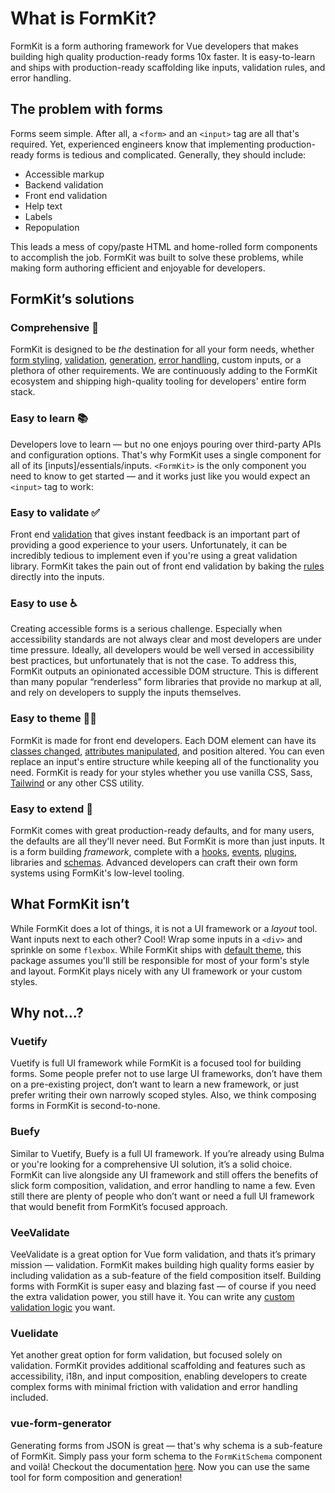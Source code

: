# What is FormKit?

FormKit is a form authoring framework for Vue developers that makes building high quality production-ready forms 10x faster. It is easy-to-learn and ships with production-ready scaffolding like inputs, validation rules, and error handling.

## The problem with forms

Forms seem simple. After all, a `<form>` and an `<input>` tag are all that's required. Yet, experienced engineers know that implementing production-ready forms is tedious and complicated. Generally, they should include:

- Accessible markup
- Backend validation
- Front end validation
- Help text
- Labels
- Repopulation

This leads a mess of copy/paste HTML and home-rolled form components to accomplish the job. FormKit was built to solve these problems, while making form authoring efficient and enjoyable for developers.

## FormKit’s solutions

### Comprehensive 💯

FormKit is designed to be _the_ destination for all your form needs, whether [form styling](/essentials/styling), [validation](/essentials/validation), [generation](/essentials/generation), [error handling](/essentials/forms#backend-error-handling), custom inputs, or a plethora of other requirements. We are continuously adding to the FormKit ecosystem and shipping high-quality tooling for developers' entire form stack. 

### Easy to learn 📚

Developers love to learn — but no one enjoys pouring over third-party APIs and configuration options. That's why FormKit uses a single component for all of its [inputs]/essentials/inputs. `<FormKit>` is the only component you need to know to get started — and it works just like you would expect an `<input>` tag to work:

<example
  name="Text input"
  file="/_content/examples/simple-text/simple-text"
  langs="vue">
</example>

### Easy to validate ✅

Front end [validation](/essentials/validation) that gives instant feedback is an important part of providing a good experience to your users. Unfortunately, it can be incredibly tedious to implement even if you're using a great validation library. FormKit takes the pain out of front end validation by baking the [rules](/essentials/validation#available-rules) directly into the inputs.

<example
  name="Text input"
  file="/_content/examples/simple-validation/simple-validation"
  langs="vue">
</example>

### Easy to use ♿️

Creating accessible forms is a serious challenge. Especially when accessibility standards are not always clear and most developers are under time pressure. Ideally, all developers would be well versed in accessibility best practices, but unfortunately that is not the case. To address this, FormKit outputs an opinionated accessible DOM structure. This is different than many popular “renderless” form libraries that provide no markup at all, and rely on developers to supply the inputs themselves.

### Easy to theme 👩‍🎨

FormKit is made for front end developers. Each DOM element can have its [classes changed](/essentials/styling#custom-classes), [attributes manipulated](/essentials/inputs#setting-attributes), and position altered. You can even replace an input's entire structure while keeping all of the functionality you need. FormKit is ready for your styles whether you use vanilla CSS, Sass, [Tailwind](/essentials/styling#tailwind-css-example) or any other CSS utility.

### Easy to extend 🧩

FormKit comes with great production-ready defaults, and for many users, the defaults are all they'll never need. But FormKit is more than just inputs. It is a form building _framework_, complete with a [hooks](/advanced/core#hooks), [events](/advanced/core#events), [plugins](/advanced/core#plugins), libraries and [schemas](/advanced/schema). Advanced developers can craft their own form systems using FormKit's low-level tooling.

## What FormKit isn’t

While FormKit does a lot of things, it is not a UI framework or a _layout_ tool. Want inputs next to each other? Cool! Wrap some inputs in a `<div>` and sprinkle on some `flexbox`. While FormKit ships with [default theme](/essentials/styling#optional-genesis-theme), this package assumes you'll still be responsible for most of your form's style and layout. FormKit plays nicely with any UI framework or your custom styles.
  

## Why not...?

### Vuetify

Vuetify is full UI framework while FormKit is a focused tool for building forms. Some people prefer not to use large UI frameworks, don’t have them on a pre-existing project, don’t want to learn a new framework, or just prefer writing their own narrowly scoped styles. Also, we think composing forms in FormKit is second-to-none.

### Buefy

Similar to Vuetify, Buefy is a full UI framework. If you’re already using Bulma or you're looking for a comprehensive UI solution, it’s a solid choice. FormKit can live alongside any UI framework and still offers the benefits of slick form composition, validation, and error handling to name a few. Even still there are plenty of people who don’t want or need a full UI framework that would benefit from FormKit’s focused approach.

### VeeValidate

VeeValidate is a great option for Vue form validation, and thats it’s primary mission — validation. FormKit makes building high quality forms easier by including validation as a sub-feature of the field composition itself. Building forms with FormKit is super easy and blazing fast — of course if you need the extra validation power, you still have it. You can write any [custom validation logic](/essentials/validation#custom-rules) you want.

### Vuelidate

Yet another great option for form validation, but focused solely on validation. FormKit provides additional scaffolding and features such as accessibility, i18n, and input composition, enabling developers to create complex forms with minimal friction with validation and error handling included.

### vue-form-generator

Generating forms from JSON is great — that's why schema is a sub-feature of FormKit. Simply pass your form schema to the `FormKitSchema` component and voilà! Checkout the documentation [here](/essentials/generation). Now you can use the same tool for form composition and generation! 
